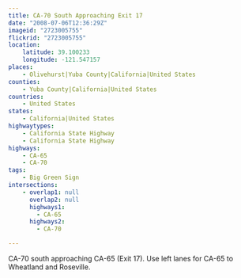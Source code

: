 ```yaml
---
title: CA-70 South Approaching Exit 17
date: "2008-07-06T12:36:29Z"
imageid: "2723005755"
flickrid: "2723005755"
location:
    latitude: 39.100233
    longitude: -121.547157
places:
    - Olivehurst|Yuba County|California|United States
counties:
    - Yuba County|California|United States
countries:
    - United States
states:
    - California|United States
highwaytypes:
    - California State Highway
    - California State Highway
highways:
    - CA-65
    - CA-70
tags:
    - Big Green Sign
intersections:
    - overlap1: null
      overlap2: null
      highways1:
        - CA-65
      highways2:
        - CA-70

---
```

CA-70 south approaching CA-65 (Exit 17).  Use left lanes for CA-65 to Wheatland and Roseville.